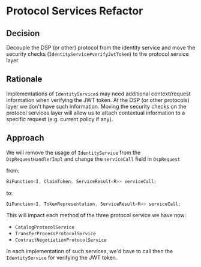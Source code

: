 # Protocol Services Refactor

## Decision

Decouple the DSP (or other) protocol from the identity service and move the security checks (`IdentityService#verifyJwtToken`) 
to the protocol service layer.

## Rationale

Implementations of `IdentityService`s may need additional context/request information when verifying the JWT token. At the
DSP (or other protocols) layer we don't have such information. Moving the security checks on the protocol services layer will 
allow us to attach contextual information to a specific request (e.g. current policy if any).

## Approach

We will remove the usage of `IdentityService` from the `DspRequestHandlerImpl` and change the `serviceCall` field in `DspRequest`

from:

```java
BiFunction<I, ClaimToken, ServiceResult<R>> serviceCall;
```
to:
```java
BiFunction<I, TokenRepresentation, ServiceResult<R>> serviceCall;
```

This will impact each method of the three protocol service we have now:

- `CatalogProtocolService`
- `TransferProcessProtocolService`
- `ContractNegotiationProtocolService`

In each implementation of such services, we'd have to call then the `IdentityService` for verifying the JWT token. 